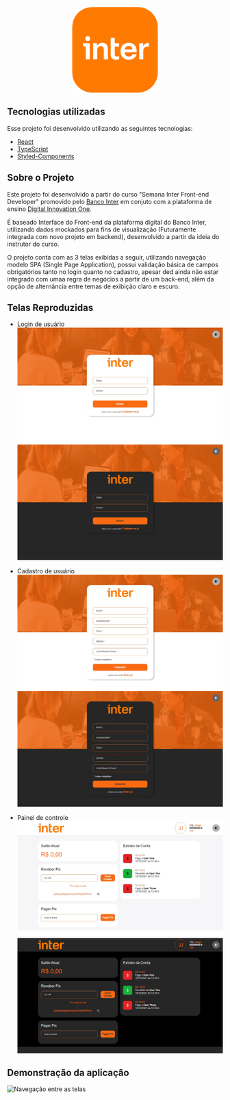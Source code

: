 <div align="center" >
  <img src="./src/assets/icon-inter.png" alt="logo" width="200px" />
</div>

## Tecnologias utilizadas

Esse projeto foi desenvolvido utilizando as seguintes tecnologias:

- [React](https://reactjs.org/)
- [TypeScript](https://www.typescriptlang.org/)
- [Styled-Components](https://styled-components.com/)


## Sobre o Projeto

  Este projeto foi desenvolvido a partir do curso "Semana Inter Front-end Developer" promovido pelo [Banco Inter](https://www.bancointer.com.br/) em conjuto com a plataforma de ensino [Digital Innovation One](https://digitalinnovation.one/).
  
  É baseado Interface do Front-end da plataforma digital do Banco Inter, utilizando dados mockados para fins de visualização (Futuramente integrada com novo projeto em backend), desenvolvido a partir da ideia do instrutor do curso.
  
  O projeto conta com as 3 telas exibidas a seguir, utilizando navegação modelo SPA (Single Page Application), possui validação básica de campos obrigatórios tanto no login quanto no cadastro, apesar ded ainda não estar integrado com umaa regra de negócios a partir de um back-end, além da opção de alternância entre temas de exibição claro e escuro.


## Telas Reproduzidas

- Login de usuário
  <img src="./src/assets/demo/SignIn.jpg" alt="Tela de Login"/>
  <img src="./src/assets/demo/SignIn-dark.jpg" alt="Tela de Login Tema Escuro"/>

- Cadastro de usuário
  <img src="./src/assets/demo/SignUp.jpg" alt="Tela de Cadastro"/>
  <img src="./src/assets/demo/SignUp-dark.jpg" alt="Tela de Cadastro Tema Escuro"/>

- Painel de controle
  <img src="./src/assets/demo/dashboard.jpg" alt="Painel de Controle"/>
  <img src="./src/assets/demo/dashboard-dark.jpg" alt="Painel de Controle Tema Escuro"/>


## Demonstração da aplicação

  <img src="./src/demo/navegacao.gif" alt="Navegação entre as telas"/>
